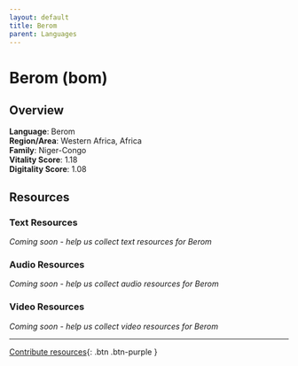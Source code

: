 ```yaml
---
layout: default
title: Berom
parent: Languages
---
```


# Berom (bom)

## Overview

**Language**: Berom  
**Region/Area**: Western Africa, Africa  
**Family**: Niger-Congo  
**Vitality Score**: 1.18  
**Digitality Score**: 1.08  

## Resources

### Text Resources
*Coming soon - help us collect text resources for Berom*

### Audio Resources
*Coming soon - help us collect audio resources for Berom*

### Video Resources
*Coming soon - help us collect video resources for Berom*

---

[Contribute resources](https://fairtrain.github.io/){: .btn .btn-purple }
